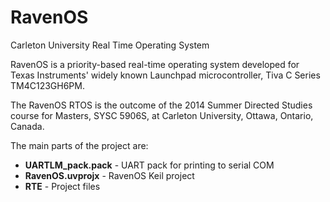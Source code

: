 RavenOS
=======

Carleton University Real Time Operating System


RavenOS is a priority-based real-time operating system developed for Texas Instruments' widely known Launchpad microcontroller, Tiva C Series TM4C123GH6PM. 

The RavenOS RTOS is the outcome of the 2014 Summer Directed Studies course for Masters, SYSC 5906S, at Carleton University, Ottawa, Ontario, Canada.


The main parts of the project are:
- **UARTLM_pack.pack** - UART pack for printing to serial COM
- **RavenOS.uvprojx**  - RavenOS Keil project
- **RTE**              - Project files
